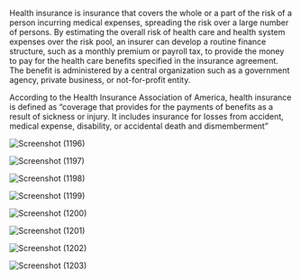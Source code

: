 Health insurance is insurance that covers the whole or a part of the risk of a person incurring medical expenses, spreading the risk over a large number of persons. By estimating the overall risk of health care and health system expenses over the risk pool, an insurer can develop a routine finance structure, such as a monthly premium or payroll tax, to provide the money to pay for the health care benefits specified in the insurance agreement. The benefit is administered by a central organization such as a government agency, private business, or not-for-profit entity.

According to the Health Insurance Association of America, health insurance is defined as “coverage that provides for the payments of benefits as a result of sickness or injury. It includes insurance for losses from accident, medical expense, disability, or accidental death and dismemberment”


![Screenshot (1196)](https://github.com/user-attachments/assets/b341504c-0e47-4104-b577-1895241b5631)

![Screenshot (1197)](https://github.com/user-attachments/assets/fa16b6dc-0505-4e0f-a32a-4002e83a45b6)

![Screenshot (1198)](https://github.com/user-attachments/assets/8b32a426-0939-4116-bcce-bf2f02ee987f)

![Screenshot (1199)](https://github.com/user-attachments/assets/6075cc7f-6b51-488c-b848-7f7f4b1f94a3)

![Screenshot (1200)](https://github.com/user-attachments/assets/dde03a77-f874-4a50-b676-cfa927d69a09)

![Screenshot (1201)](https://github.com/user-attachments/assets/c645ae01-be78-4855-b84d-f81f3c0fdf4d)

![Screenshot (1202)](https://github.com/user-attachments/assets/c264aa61-7625-4c73-906c-b9c3be9d35c3)

![Screenshot (1203)](https://github.com/user-attachments/assets/c48eca7b-62e2-4b1e-9449-0a132aa51148)






